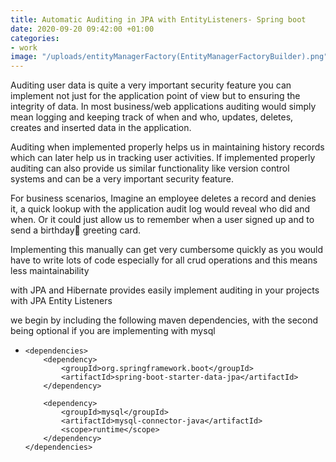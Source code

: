 ```yaml
---
title: Automatic Auditing in JPA with EntityListeners- Spring boot
date: 2020-09-20 09:42:00 +01:00
categories:
- work
image: "/uploads/entityManagerFactory(EntityManagerFactoryBuilder).png"
---
```


Auditing user data is quite a very important security feature you can implement not just for the application point of view but to ensuring the integrity of data.
In most business/web applications auditing would simply mean logging and keeping track of when and who, updates, deletes, creates and inserted data in the application.

Auditing when implemented properly helps us in maintaining history records which can later help us in tracking user activities. If implemented properly auditing can also provide us similar functionality like version control systems and can be a very important security feature.

For business scenarios, Imagine an employee deletes a record and denies it, a quick lookup with the application audit log would reveal who did and when.
Or it could just allow us to remember when a user signed up and to send a birthday🎂 greeting card.

Implementing this manually can get very cumbersome quickly as you would have to write lots of code especially for all crud operations and this means less maintainability

with JPA and Hibernate provides easily implement auditing in your projects with JPA Entity Listeners

we begin by including the following maven dependencies, with the second being optional if you are implementing with mysql

*     <dependencies>
          <dependency>
              <groupId>org.springframework.boot</groupId>
              <artifactId>spring-boot-starter-data-jpa</artifactId>
          </dependency>
      
          <dependency>
              <groupId>mysql</groupId>
              <artifactId>mysql-connector-java</artifactId>
              <scope>runtime</scope>
          </dependency>
      </dependencies>